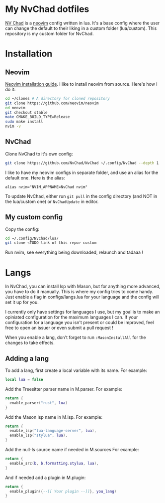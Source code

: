 # My NvChad dotfiles

[NV Chad](https://github.com/NvChad/NvChad#nvchad) is a [neovim](https://neovim.io/) config written in lua.
It's a base config where the user can change the default to their liking in a custom folder (lua/custom).
This repository is my custom folder for NvChad.

# Installation

## Neovim

[Neovim installation guide](https://github.com/neovim/neovim/wiki/Installing-Neovim).
I like to install neovim from source. Here's how I do it:

```bash
cd ~/clones # A directory for cloned repository
git clone https://github.com/neovim/neovim
cd neovim
git checkout stable
make CMAKE_BUILD_TYPE=Release
sudo make install
nvim -v
```

## NvChad

Clone NvChad to it's own config:

```bash
git clone https://github.com/NvChad/NvChad ~/.config/NvChad --depth 1
```

I like to have my neovim configs in separate folder, and use an alias for the default one. Here is the alias:

```.bashrc
alias nvim="NVIM_APPNAME=NvChad nvim"
```

To update NvChad, either run `git pull` in the config directory (and NOT in the lua/custom one) or `NvChadUpdate` in editor.

## My custom config

Copy the config:

```bash
cd ~/.config/NvChad/lua/
git clone <TODO link of this repo> custom
```

Run nvim, see everything being downloaded, relaunch and tadaaa !

# Langs

In NvChad, you can install lsp with Mason, but for anything more advanced, you have to do it manually.
This is where my config tries to come handy. Just enable a flag in configs/langs.lua for your language and the config will set it up for you.

I currently only have settings for languages I use, but my goal is to make an opiniated configuration for the maximum languages I can.
If your configuration for a language you isn't present or could be improved, feel free to open an issuer or even submit a pull request !

When you enable a lang, don't forget to run `:MasonInstallAll` for the changes to take effects.

## Adding a lang

To add a lang, first create a local variable with its name. For example:

```lua
local lua = false
```

Add the Treesitter parser name in M.parser. For example:

```lua
return {
  enable_parser("rust", lua)
}
```

Add the Mason lsp name in M.lsp. For example:

```lua
return {
  enable_lsp("lua-language-server", lua),
  enable_lsp("stylua", lua),
}
```

Add the null-ls source name if needed in M.sources For example:

```lua
return {
  enable_src(b, b.formatting.stylua, lua),
}
```

And if needed add a plugin in M.plugin:

```lua
return {
  enable_plugin({--[[ Your plugin --]]}, you_lang)
}
```
